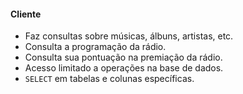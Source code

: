 #### Cliente

- Faz consultas sobre músicas, álbuns, artistas, etc.
- Consulta a programação da rádio.
- Consulta sua pontuação na premiação da rádio.
- Acesso limitado a operações na base de dados.
- `SELECT` em tabelas e colunas específicas.